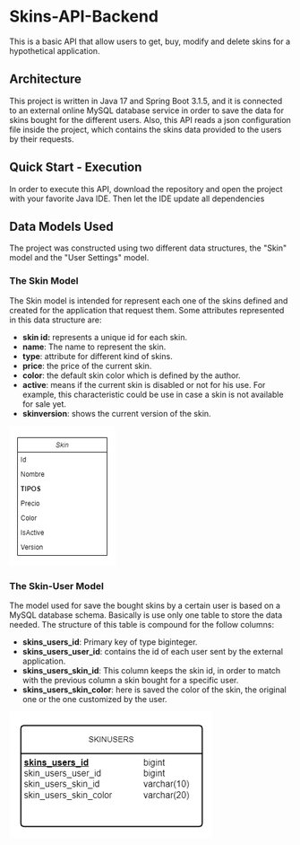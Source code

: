 # Skins-API-Backend
This is a basic API that allow users to get, buy, modify and delete skins for a hypothetical
 application.

## Architecture
This project is written in Java 17 and Spring Boot 3.1.5, and it is connected to an external online MySQL database service in order to save the data for skins bought for the different users.
Also, this API reads a json configuration file inside the project, which contains the skins data provided to the users by their requests.

## Quick Start - Execution
In order to execute this API, download the repository and open the project with your favorite Java IDE. Then let the IDE update all dependencies

## Data Models Used
The project was constructed using two different data structures, the "Skin" model and the "User Settings" model.

### The Skin Model
The Skin model is intended for represent each one of the skins defined and created for the application that request them. Some attributes represented in this data structure are:

- **skin id:** represents a unique id for each skin. 
- **name**: The name to represent the skin. 
- **type**: attribute for different kind of skins.
- **price**: the price of the current skin.
- **color**: the default skin color which is defined by the author. 
- **active**: means if the current skin is disabled or not for his use. For example, this characteristic could be use in case a skin is not available for sale yet.
- **skinversion**: shows the current version of the skin.

 ![Diagrama de Clases](Additional_Resources/Diagrama_Clases.png)
 
### The Skin-User Model

The model used for save the bought skins by a certain user is based on a MySQL database schema. Basically is use only one table to store the data needed. The structure of this table is compound for the follow columns:
- **skins_users_id**: Primary key of type biginteger.
- **skins_users_user_id**: contains the id of each user sent by the external application.
- **skins_users_skin_id**: This column keeps the skin id, in order to match with the previous column a skin bought for a specific user.
- **skins_users_skin_color**: here is saved the color of the skin, the original one or the one customized by the user.

![Diagrama UML](Additional_Resources/Diagrama_UML.png)























